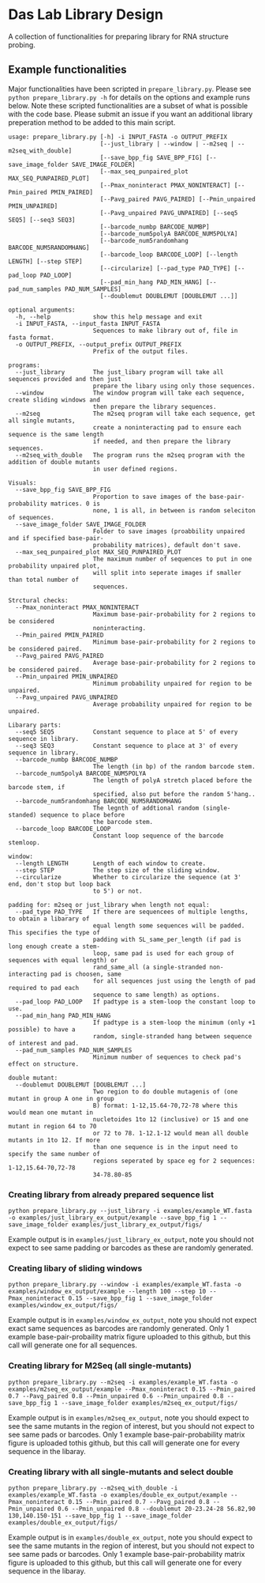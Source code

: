 # Das Lab Library Design

A collection of functionalities for preparing library for RNA structure probing.

## Example functionalities

Major functionalities have been scripted in `prepare_library.py`. Please see `python prepare_library.py -h` for details on the options and example runs below. Note these scripted functionalities are a subset of what is possible with the code base. Please submit an issue if you want an additional library preperation method to be added to this main script.

```
usage: prepare_library.py [-h] -i INPUT_FASTA -o OUTPUT_PREFIX
                          [--just_library | --window | --m2seq | --m2seq_with_double]
                          [--save_bpp_fig SAVE_BPP_FIG] [--save_image_folder SAVE_IMAGE_FOLDER]
                          [--max_seq_punpaired_plot MAX_SEQ_PUNPAIRED_PLOT]
                          [--Pmax_noninteract PMAX_NONINTERACT] [--Pmin_paired PMIN_PAIRED]
                          [--Pavg_paired PAVG_PAIRED] [--Pmin_unpaired PMIN_UNPAIRED]
                          [--Pavg_unpaired PAVG_UNPAIRED] [--seq5 SEQ5] [--seq3 SEQ3]
                          [--barcode_numbp BARCODE_NUMBP]
                          [--barcode_num5polyA BARCODE_NUM5POLYA]
                          [--barcode_num5randomhang BARCODE_NUM5RANDOMHANG]
                          [--barcode_loop BARCODE_LOOP] [--length LENGTH] [--step STEP]
                          [--circularize] [--pad_type PAD_TYPE] [--pad_loop PAD_LOOP]
                          [--pad_min_hang PAD_MIN_HANG] [--pad_num_samples PAD_NUM_SAMPLES]
                          [--doublemut DOUBLEMUT [DOUBLEMUT ...]]

optional arguments:
  -h, --help            show this help message and exit
  -i INPUT_FASTA, --input_fasta INPUT_FASTA
                        Sequences to make library out of, file in fasta format.
  -o OUTPUT_PREFIX, --output_prefix OUTPUT_PREFIX
                        Prefix of the output files.

programs:
  --just_library        The just_libary program will take all sequences provided and then just
                        prepare the libary using only those sequences.
  --window              The window program will take each sequence, create sliding windows and
                        then prepare the library sequences.
  --m2seq               The m2seq program will take each sequence, get all single mutants,
                        create a noninteracting pad to ensure each sequence is the same length
                        if needed, and then prepare the library sequences.
  --m2seq_with_double   The program runs the m2seq program with the addition of double mutants
                        in user defined regions.

Visuals:
  --save_bpp_fig SAVE_BPP_FIG
                        Proportion to save images of the base-pair-probability matrices. 0 is
                        none, 1 is all, in between is random seleciton of sequences.
  --save_image_folder SAVE_IMAGE_FOLDER
                        Folder to save images (proabbility unpaired and if specified base-pair-
                        probability matrices), default don't save.
  --max_seq_punpaired_plot MAX_SEQ_PUNPAIRED_PLOT
                        The maximum number of sequences to put in one probability unpaired plot,
                        will split into seperate images if smaller than total number of
                        sequences.

Strctural checks:
  --Pmax_noninteract PMAX_NONINTERACT
                        Maximum base-pair-probability for 2 regions to be considered
                        noninteracting.
  --Pmin_paired PMIN_PAIRED
                        Minimum base-pair-probability for 2 regions to be considered paired.
  --Pavg_paired PAVG_PAIRED
                        Average base-pair-probability for 2 regions to be considered paired.
  --Pmin_unpaired PMIN_UNPAIRED
                        Minimum probability unpaired for region to be unpaired.
  --Pavg_unpaired PAVG_UNPAIRED
                        Average probability unpaired for region to be unpaired.

Libarary parts:
  --seq5 SEQ5           Constant sequence to place at 5' of every sequence in library.
  --seq3 SEQ3           Constant sequence to place at 3' of every sequence in library.
  --barcode_numbp BARCODE_NUMBP
                        The length (in bp) of the random barcode stem.
  --barcode_num5polyA BARCODE_NUM5POLYA
                        The length of polyA stretch placed before the barcode stem, if
                        specified, also put before the random 5'hang..
  --barcode_num5randomhang BARCODE_NUM5RANDOMHANG
                        The legnth of addtional random (single-standed) sequence to place before
                        the barcode stem.
  --barcode_loop BARCODE_LOOP
                        Constant loop sequence of the barcode stemloop.

window:
  --length LENGTH       Length of each window to create.
  --step STEP           The step size of the sliding window.
  --circularize         Whether to circularize the sequence (at 3' end, don't stop but loop back
                        to 5') or not.

padding for: m2seq or just_library when length not equal:
  --pad_type PAD_TYPE   If there are sequencees of multiple lengths, to obtain a libarary of
                        equal length some sequences will be padded. This specifies the type of
                        padding with SL_same_per_length (if pad is long enough create a stem-
                        loop, same pad is used for each group of sequences with equal length) or
                        rand_same_all (a single-stranded non-interacting pad is choosen, same
                        for all sequences just using the length of pad required to pad each
                        sequence to same length) as options.
  --pad_loop PAD_LOOP   If padtype is a stem-loop the constant loop to use.
  --pad_min_hang PAD_MIN_HANG
                        If padtype is a stem-loop the minimum (only +1 possible) to have a
                        random, single-stranded hang between sequence of interest and pad.
  --pad_num_samples PAD_NUM_SAMPLES
                        Minimum number of sequences to check pad's effect on structure.

double mutant:
  --doublemut DOUBLEMUT [DOUBLEMUT ...]
                        Two region to do double mutagenis of (one mutant in group A one in group
                        B) format: 1-12,15.64-70,72-78 where this would mean one mutant in
                        nucletoides 1to 12 (inclusive) or 15 and one mutant in region 64 to 70
                        or 72 to 78. 1-12.1-12 would mean all double mutants in 1to 12. If more
                        than one sequence is in the input need to specify the same number of
                        regions seperated by space eg for 2 sequences: 1-12,15.64-70,72-78
                        34-78.80-85
```

### Creating library from already prepared sequence list

```
python prepare_library.py --just_library -i examples/example_WT.fasta -o examples/just_library_ex_output/example --save_bpp_fig 1 --save_image_folder examples/just_library_ex_output/figs/
```

Example output is in `examples/just_library_ex_output`, note you should not expect to see same padding or barcodes as these are randomly generated. 

### Creating libary of sliding windows

```
python prepare_library.py --window -i examples/example_WT.fasta -o examples/window_ex_output/example --length 100 --step 10 --Pmax_noninteract 0.15 --save_bpp_fig 1 --save_image_folder examples/window_ex_output/figs/
```

Example output is in `examples/window_ex_output`, note you should not expect exact same sequences as barcodes are randomly generated. Only 1 example base-pair-probaility matrix figure uploaded to this github, but this call will generate one for all sequences.

### Creating library for M2Seq (all single-mutants)

```
python prepare_library.py --m2seq -i examples/example_WT.fasta -o examples/m2seq_ex_output/example --Pmax_noninteract 0.15 --Pmin_paired 0.7 --Pavg_paired 0.8 --Pmin_unpaired 0.6 --Pmin_unpaired 0.8 --save_bpp_fig 1 --save_image_folder examples/m2seq_ex_output/figs/
```

Example output is in `examples/m2seq_ex_output`, note you should expect to see the same mutants in the region of interest, but you should not expect to see same pads or barcodes. Only 1 example base-pair-probability matrix figure is uploaded tothis github, but this call will generate one for every sequence in the libaray.

### Creating library with all single-mutants and select double

```
python prepare_library.py --m2seq_with_double -i examples/example_WT.fasta -o examples/double_ex_output/example --Pmax_noninteract 0.15 --Pmin_paired 0.7 --Pavg_paired 0.8 --Pmin_unpaired 0.6 --Pmin_unpaired 0.8 --doublemut 20-23.24-28 56.82,90 130,140.150-151 --save_bpp_fig 1 --save_image_folder examples/double_ex_output/figs/
```

Example output is in `examples/double_ex_output`, note you should expect to see the same mutants in the region of interest, but you should not expect to see same pads or barcodes. Only 1 example base-pair-probability matrix figure is uploaded to this github, but this call will generate one for every sequence in the libaray.
